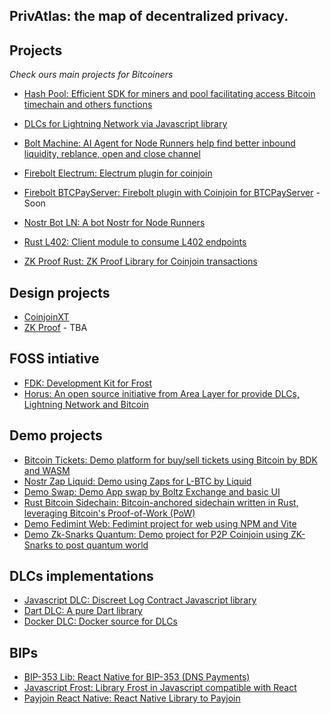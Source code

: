 ## PrivAtlas: the map of decentralized privacy.


## Projects

*Check ours main projects for Bitcoiners*


- [Hash Pool: Efficient SDK for miners and pool facilitating access Bitcoin timechain and others functions](https://github.com/AreaLayer/HashPool)

- [DLCs for Lightning Network via Javascript library](https://github.com/AreaLayer/javascript-dlc)

- [Bolt Machine: AI Agent for Node Runners help find better inbound liquidity, reblance, open and close channel](https://github.com/AreaLayer/Bolt-Machine)

- [Firebolt Electrum: Electrum plugin for coinjoin](https://github.com/AreaLayer/firebolt-electrum)

- [Firebolt BTCPayServer: Firebolt plugin with Coinjoin for BTCPayServer](https://github.com/AreaLayer/firebolt-btcpayserver) - Soon

- [Nostr Bot LN: A bot Nostr for Node Runners](https://github.com/AreaLayer/nostr-bot-ln-channel)

- [Rust L402: Client module to consume L402 endpoints](https://github.com/AreaLayer/rust-l402)

- [ZK Proof Rust: ZK Proof Library for Coinjoin transactions](https://github.com/AreaLayer/zk-proof-rust)
  
## Design projects

- [CoinjoinXT](https://github.com/AreaLayer/CoinjoinXT)
- [ZK Proof](https://github.com/AreaLayer/zk-proof) - TBA
  
## FOSS intiative

- [FDK: Development Kit for Frost](https://github.com/FrostDevKit)
- [Horus: An open source initiative from Area Layer for provide DLCs, Lightning Network and Bitcoin](https://github.com/Horus-Org)

## Demo projects

- [Bitcoin Tickets: Demo platform for buy/sell tickets using Bitcoin by BDK and WASM](https://github.com/AreaLayer/bitcoin-ticket)
- [Nostr Zap Liquid: Demo using Zaps for L-BTC by Liquid](https://codeberg.org/TeraBytes90900/nostr-zap-liquid/)
- [Demo Swap: Demo App swap by Boltz Exchange and basic UI](https://github.com/AreaLayer/demo-swap)
- [Rust Bitcoin Sidechain:  Bitcoin-anchored sidechain written in Rust, leveraging Bitcoin's Proof-of-Work (PoW)](https://github.com/AreaLayer/demo-sidechain)
- [Demo Fedimint Web: Fedimint project for web using NPM and Vite](https://github.com/AreaLayer/demo-fedimint-web)
- [Demo Zk-Snarks Quantum: Demo project for P2P Coinjoin using ZK-Snarks to post quantum world](https://github.com/AreaLayer/demo-zksnarks-quantum)


## DLCs implementations

- [Javascript DLC: Discreet Log Contract Javascript library](https://github.com/AreaLayer/javascript-dlc)
- [Dart DLC: A pure Dart library](https://github.com/Horus-Org/dart-dlc)
- [Docker DLC: Docker source for DLCs](https://github.com/Horus-Org/docker-dlc)

## BIPs

- [BIP-353 Lib:  React Native for BIP-353 (DNS Payments)](https://github.com/Horus-Org/bip-353-lib)
- [Javascript Frost:  Library Frost in Javascript compatible with React](https://github.com/FrostDevKit/javascript-frost)
- [Payjoin React Native:  React Native Library to Payjoin](https://github.com/Horus-Org/payjoin-react-native)
